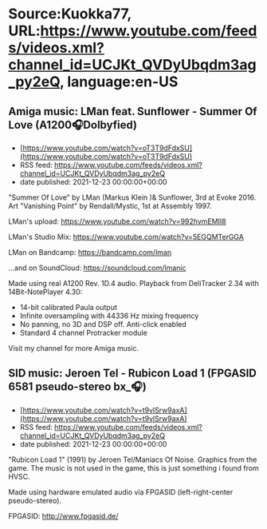 # Source:Kuokka77, URL:https://www.youtube.com/feeds/videos.xml?channel_id=UCJKt_QVDyUbqdm3ag_py2eQ, language:en-US

## Amiga music: LMan feat. Sunflower - Summer Of Love (A1200🎧Dolbyfied)
 - [https://www.youtube.com/watch?v=oT3T9dFdxSU](https://www.youtube.com/watch?v=oT3T9dFdxSU)
 - RSS feed: https://www.youtube.com/feeds/videos.xml?channel_id=UCJKt_QVDyUbqdm3ag_py2eQ
 - date published: 2021-12-23 00:00:00+00:00

"Summer Of Love" by LMan (Markus Klein )& Sunflower, 3rd at Evoke 2016. Art "Vanishing Point" by Rendall/Mystic, 1st at Assembly 1997.

LMan's upload:
https://www.youtube.com/watch?v=992hvmEMII8

LMan's Studio Mix:
https://www.youtube.com/watch?v=5EGQMTerGGA

LMan on Bandcamp:
https://bandcamp.com/lman

...and on SoundCloud:
https://soundcloud.com/lmanic

Made using real A1200 Rev. 1D.4 audio. Playback from DeliTracker 2.34 with 14Bit-NotePlayer 4.30:
- 14-bit calibrated Paula output
- Infinite oversampling with 44336 Hz mixing frequency
- No panning, no 3D and DSP off. Anti-click enabled
- Standard 4 channel Protracker module

Visit my channel for more Amiga music.

## SID music: Jeroen Tel - Rubicon Load 1 (FPGASID 6581 pseudo-stereo bx_🎧)
 - [https://www.youtube.com/watch?v=t9vlSrw9axA](https://www.youtube.com/watch?v=t9vlSrw9axA)
 - RSS feed: https://www.youtube.com/feeds/videos.xml?channel_id=UCJKt_QVDyUbqdm3ag_py2eQ
 - date published: 2021-12-23 00:00:00+00:00

"Rubicon Load 1" (1991) by Jeroen Tel/Maniacs Of Noise. Graphics from the game. The music is not used in the game, this is just something i found from HVSC.

Made using hardware emulated audio via FPGASID (left-right-center pseudo-stereo).

FPGASID:
http://www.fpgasid.de/

